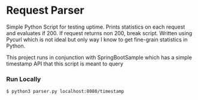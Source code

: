 # Request Parser
Simple Python Script for testing uptime.
Prints statistics on each request and evaluates if 200.
If request returns non 200, break script.
Written using Pycurl which is not ideal but only way I know to get fine-grain statistics in Python.

This project runs in conjunction with SpringBootSample which has a simple timestamp API that this script is meant to query

### Run Locally
```bash
$ python3 parser.py localhost:8080/timestamp
```
